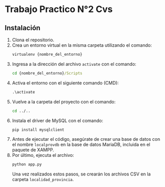 # Trabajo Practico N°2 Cvs 

## Instalación
1. Clona el repositorio.
2. Crea un entorno virtual en la misma carpeta utilizando el comando:
   ```cmd
   virtualenv {nombre_del_entorno}
   ``` 
3. Ingresa a la dirección del archivo `activate` con el comando:
   ```cmd
   cd {nombre_del_entorno}/Scripts
   ```
4. Activa el entorno con el siguiente comando (CMD):
   ```cmd
   .\activate
   ```
5. Vuelve a la carpeta del proyecto con el comando:
   ```cmd
   cd ../..
   ```
6. Instala el driver de MySQL con el comando:
   ```cmd
   pip install mysqlclient
   ```
7. Antes de ejecutar el código, asegúrate de crear una base de datos con el nombre `localprovdb` en la base de datos MariaDB, incluida en el paquete de XAMPP.
8. Por último, ejecuta el archivo:
   ```cmd
   python app.py
   ```
   Una vez realizados estos pasos, se crearán los archivos CSV en la carpeta `localidad_provincia`.